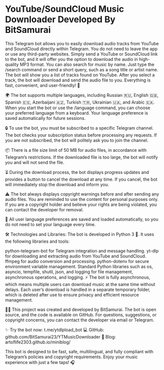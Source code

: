 # YouTube/SoundCloud Music Downloader Developed By BitSamurai


This Telegram bot allows you to easily download audio tracks from YouTube and SoundCloud directly within Telegram.
You do not need to leave the app or use any third-party websites.
Simply send a YouTube or SoundCloud link to the bot, and it will offer you the option to download the audio in high-quality MP3 format.
You can also search for music by name.
Just type the /search command or send a short query, such as a song title or artist name.
The bot will show you a list of tracks found on YouTube.
After you select a track, the bot will download and send the audio file to you.
Everything is fast, convenient, and user-friendly! 🚀

🌍 The bot supports multiple languages, including Russian 🇷🇺, English 🇬🇧, Spanish 🇪🇸, Azerbaijani 🇦🇿, Turkish 🇹🇷, Ukrainian 🇺🇦, and Arabic 🇸🇦.
When you start the bot or use the /language command, you can choose your preferred language from a keyboard.
Your language preference is saved automatically for future sessions.

🔒 To use the bot, you must be subscribed to a specific Telegram channel.
The bot checks your subscription status before processing any requests.
If you are not subscribed, the bot will politely ask you to join the channel.

📦 There is a file size limit of 50 MB for audio files, in accordance with Telegram’s restrictions.
If the downloaded file is too large, the bot will notify you and will not send the file.

⏳ During the download process, the bot displays progress updates and provides a button to cancel the download at any time.
If you cancel, the bot will immediately stop the download and inform you.

⚠️ The bot always displays copyright warnings before and after sending any audio files.
You are reminded to use the content for personal purposes only.
If you are a copyright holder and believe your rights are being violated, you can contact the developer for removal.

💾 All user language preferences are saved and loaded automatically, so you do not need to set your language every time.

🛠️ Technologies and Libraries:
The bot is developed in Python 3 🐍.
It uses the following libraries and tools:

python-telegram-bot for Telegram integration and message handling.
yt-dlp for downloading and extracting audio from YouTube and SoundCloud.
ffmpeg for audio conversion and processing.
python-dotenv for secure environment variable management.
Standard Python libraries such as os, asyncio, tempfile, shutil, json, and logging for file management, asynchronous operations, and logging.
⚡ The bot is fully asynchronous, which means multiple users can download music at the same time without delays.
Each user’s download is handled in a separate temporary folder, which is deleted after use to ensure privacy and efficient resource management.

👨‍💻 This project was created and developed by BitSamurai.
The bot is open source, and the code is available on GitHub.
For questions, suggestions, or copyright concerns, you can contact the developer via email or Telegram.

✨ Try the bot now: t.me/ytdlpload_bot
💻 GitHub: github.com/BitSamurai23/YTMusicDownloader
📝 Blog: artoflife2303.github.io/miniblog/

This bot is designed to be fast, safe, multilingual, and fully compliant with Telegram’s policies and copyright requirements.
Enjoy your music experience with just a few taps! 🎧
